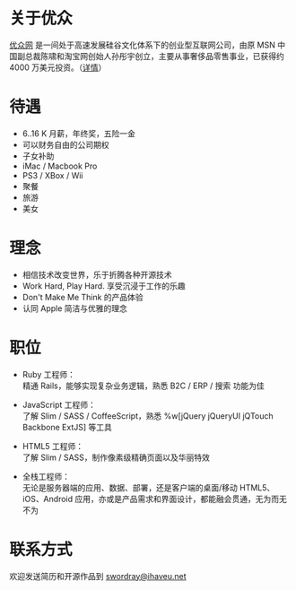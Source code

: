 # 关于优众

[优众网](http://www.ihaveu.com/home) 是一间处于高速发展硅谷文化体系下的创业型互联网公司，由原 MSN 中国副总裁陈啸和淘宝网创始人孙彤宇创立，主要从事奢侈品零售事业，已获得约 4000 万美元投资。（[详情](http://www.ihaveu.com/about)）

# 待遇

* 6..16 K 月薪，年终奖，五险一金
* 可以财务自由的公司期权
* 子女补助
* iMac / Macbook Pro
* PS3 / XBox / Wii
* 聚餐
* 旅游
* 美女

# 理念

* 相信技术改变世界，乐于折腾各种开源技术
* Work Hard, Play Hard. 享受沉浸于工作的乐趣
* Don't Make Me Think 的产品体验
* 认同 Apple 简洁与优雅的理念

# 职位

* Ruby 工程师：  
精通 Rails，能够实现复杂业务逻辑，熟悉 B2C / ERP / 搜索 功能为佳

* JavaScript 工程师：  
了解 Slim / SASS / CoffeeScript，熟悉 %w[jQuery jQueryUI jQTouch Backbone ExtJS] 等工具

* HTML5 工程师：  
了解 Slim / SASS，制作像素级精确页面以及华丽特效

* 全栈工程师：  
无论是服务器端的应用、数据、部署，还是客户端的桌面/移动 HTML5、iOS、Android 应用，亦或是产品需求和界面设计，都能融会贯通，无为而无不为

# 联系方式

欢迎发送简历和开源作品到 <swordray@ihaveu.net>

